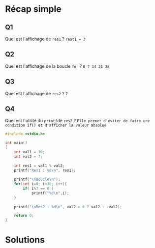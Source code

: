 # Récap simple

## Q1
Quel est l'affichage de `res1` ?
`rest1 = 3`
## Q2
Quel est l'affichage de la boucle `for` ?
`0 7 14 21 28`
## Q3
Quel est l'affichage de `res2` ?
`7`
## Q4
Quel est l'utilité du `printf`de `res2` ?
`Elle permet d'éviter de faire une condition if() et d'afficher la valeur absolue`


```c
#include <stdio.h>

int main()
{
    int val1 = 10;
    int val2 = 7;
    
    int res1 = val1 % val2;
    printf("Res1 : %d\n", res1);
    
    printf("\nBoucle\n");
    for(int i=0; i<30; i++){
        if( i%7 == 0 )
            printf("%d\n",i);
    }
    
    printf("\nRes2 : %d\n", val2 > 0 ? val2 : -val2);

    return 0;
}
```

# Solutions
